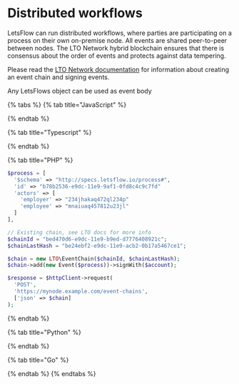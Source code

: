 # Distributed workflows

LetsFlow can run distributed workflows, where parties are participating on a process on their own on-premise node. All events are shared peer-to-peer between nodes. The LTO Network hybrid blockchain ensures that there is consensus about the order of events and protects against data tempering.

Please read the [LTO Network documentation](https://docs.ltonetwork.com/) for information about creating an event chain and signing events.

Any LetsFlows object can be used as event body

{% tabs %}
{% tab title="JavaScript" %}

{% endtab %}

{% tab title="Typescript" %}

{% endtab %}

{% tab title="PHP" %}
```php
$process = [
  '$schema' => "http://specs.letsflow.io/process#",
  'id' => "b78b2536-e9dc-11e9-9af1-0fd8c4c9c7fd"
  'actors' => [
    'employer' => "234jhakaq472ql234p"
    'employee' => "mnaiuaq457812u23jl"
  ]
],

// Existing chain, see LTO docs for more info
$chainId = "bed470d6-e9dc-11e9-b9ed-d7776408921c";
$chainLastHash = "be24ebf2-e9dc-11e9-acb2-0b17a5467ce1";

$chain = new LTO\EventChain($chainId, $chainLastHash);
$chain->add(new Event($process))->signWith($account);

$response = $httpClient->request(
  'POST',
  'https://mynode.example.com/event-chains',
  ['json' => $chain]
);
```
{% endtab %}

{% tab title="Python" %}

{% endtab %}

{% tab title="Go" %}

{% endtab %}
{% endtabs %}



